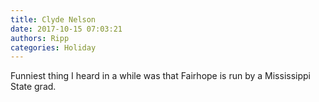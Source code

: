 ```yaml
---
title: Clyde Nelson
date: 2017-10-15 07:03:21
authors: Ripp
categories: Holiday
---
```


 Funniest thing I heard in a while was that Fairhope is run by a Mississippi State grad.